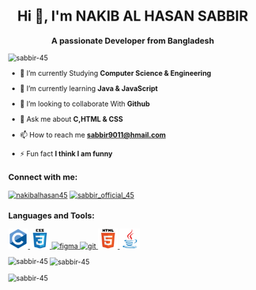 <h1 align="center">Hi 👋, I'm NAKIB AL HASAN SABBIR</h1>
<h3 align="center">A passionate Developer from Bangladesh</h3>
<img align="right" src="https://cdn.filestackcontent.com/efbSR18hT5uRKuo0zoMA" alt="" width="400" >

<p align="left"> <img src="https://komarev.com/ghpvc/?username=sabbir-45&label=Profile%20views&color=0e75b6&style=flat" alt="sabbir-45" /> </p>

- 🔭 I’m currently Studying **Computer Science & Engineering**

- 🌱 I’m currently learning **Java & JavaScript**

- 👯 I’m looking to collaborate With **Github**

- 💬 Ask me about **C,HTML & CSS**

- 📫 How to reach me **sabbir9011@hmail.com**

- ⚡ Fun fact **I think I am funny**

<h3 align="left">Connect with me:</h3>
<p align="left">
<a href="https://fb.com/nakibalhasan45" target="blank"><img align="center" src="https://raw.githubusercontent.com/rahuldkjain/github-profile-readme-generator/master/src/images/icons/Social/facebook.svg" alt="nakibalhasan45" height="30" width="40" /></a>
<a href="https://instagram.com/sabbir_official_45" target="blank"><img align="center" src="https://raw.githubusercontent.com/rahuldkjain/github-profile-readme-generator/master/src/images/icons/Social/instagram.svg" alt="sabbir_official_45" height="30" width="40" /></a>
</p>

<h3 align="left">Languages and Tools:</h3>
<p align="left"> <a href="https://www.cprogramming.com/" target="_blank" rel="noreferrer"> <img src="https://raw.githubusercontent.com/devicons/devicon/master/icons/c/c-original.svg" alt="c" width="40" height="40"/> </a> <a href="https://www.w3schools.com/css/" target="_blank" rel="noreferrer"> <img src="https://raw.githubusercontent.com/devicons/devicon/master/icons/css3/css3-original-wordmark.svg" alt="css3" width="40" height="40"/> </a> <a href="https://www.figma.com/" target="_blank" rel="noreferrer"> <img src="https://www.vectorlogo.zone/logos/figma/figma-icon.svg" alt="figma" width="40" height="40"/> </a> <a href="https://git-scm.com/" target="_blank" rel="noreferrer"> <img src="https://www.vectorlogo.zone/logos/git-scm/git-scm-icon.svg" alt="git" width="40" height="40"/> </a> <a href="https://www.w3.org/html/" target="_blank" rel="noreferrer"> <img src="https://raw.githubusercontent.com/devicons/devicon/master/icons/html5/html5-original-wordmark.svg" alt="html5" width="40" height="40"/> </a> <a href="https://www.java.com" target="_blank" rel="noreferrer"> <img src="https://raw.githubusercontent.com/devicons/devicon/master/icons/java/java-original.svg" alt="java" width="40" height="40"/> </a> </p>

<p><img align="left" src="https://github-readme-stats.vercel.app/api/top-langs?username=sabbir-45&show_icons=true&locale=en&layout=compact" alt="sabbir-45" /></p>

<p>&nbsp;<img align="center" src="https://github-readme-stats.vercel.app/api?username=sabbir-45&show_icons=true&locale=en" alt="sabbir-45" /></p>

<p><img align="center" src="https://github-readme-streak-stats.herokuapp.com/?user=sabbir-45&" alt="sabbir-45" /></p>
